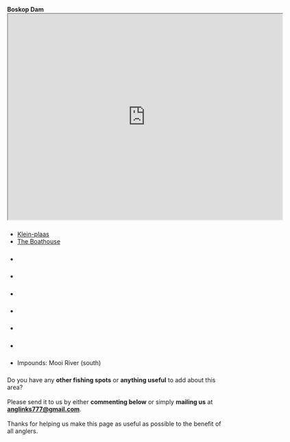 <div class="container-fluid spots">

<div class="row">
<div class="col-12">
<span class="dam-blurb-top"><strong>Boskop Dam</strong></span>
<br/>
<iframe src="https://www.google.com/maps/d/u/0/embed?..." width="640" height="480"></iframe>
</div>
</div>

<div class="row">

<div class="col-6">
<h5 class="chalets-only"></h5>
<ul>
<li><a href="<url>" target="_blank" rel="noopener noreferrer" class="unpaged-spot">Klein-plaas</a></li>
<li><a href="<url>">The Boathouse</a></li>
</ul>
</div>

<div class="col-6">
<h5 class="chalets-camping"></h5>
<ul>
<li></li>
</ul>
</div>

<div class="col-6">
<h5 class="camping-only"></h5>
<ul>
<li></li>
</ul>
</div>

<div class="col-6">
<h5 class="day-trips-only"></h5>
<ul>
<li></li>
</ul>
</div>

<div class="col-6">
<h5 class="body-of-water"><span></span></h5>
<ul>
<li></li>
</ul>
</div>

<div class="col-6">
<h5 class="private-spot"></h5>
<ul>
<li></li>
</ul>
</div>

<div class="col-6">
<h5 class="closed-spot"></h5>
<ul>
<li></li>
</ul>
</div>

</div>

<div class="row">
  
<div class="col-12">
<h5 class="dam-info"></h5>
<ul>
<li>Impounds: Mooi River (south)</li>
</ul>
</div>

</div>

<div class="add-banner pt-5 mt-3">
  <div class="col-10 mx-auto jumbotron p-1 text-center">
    <i class="fas fa-info-circle pt-3"></i>
    <h5 class="pt-0 mt-0"></h5>
    <div class="inner-banner jumbotron py-3 mb-0 text-center">Do you have any <strong>other fishing spots</strong> or <strong>anything useful</strong> to add about this area?<br><br>Please send it to us by either <strong>commenting below</strong> or simply <strong>mailing us</strong> at <strong><a href="mailto:anglinks777@gmail.com">anglinks777@gmail.com</a></strong>.
    <br><br>Thanks for helping us make this page as useful as possible to the benefit of all anglers.
  </div>
</div>
  
</div>

